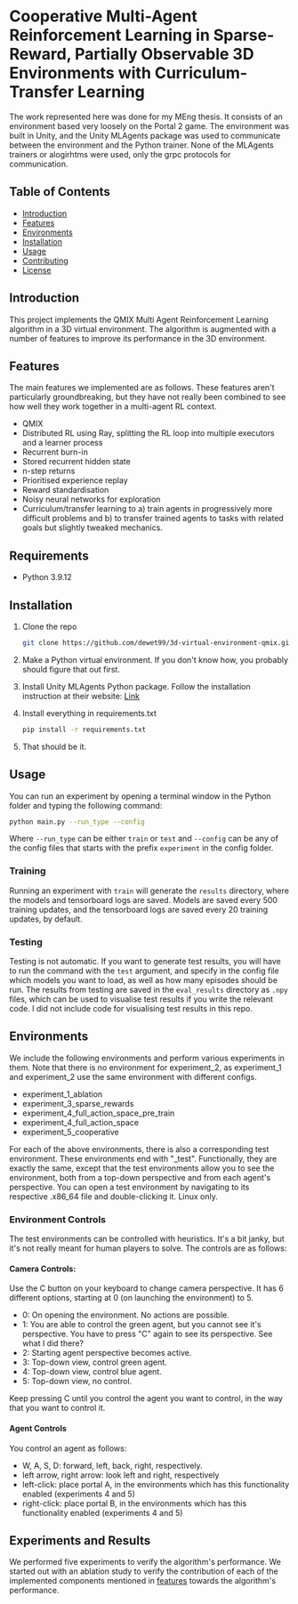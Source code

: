 # Cooperative Multi-Agent Reinforcement Learning in Sparse-Reward, Partially Observable 3D Environments with Curriculum-Transfer Learning
The work represented here was done for my MEng thesis. It consists of an environment based very loosely on the Portal 2 game. The environment was built in Unity, and the Unity MLAgents package was used to communicate between the environment and the Python trainer. None of the MLAgents trainers or alogirhtms were used, only the grpc protocols for communication.

## Table of Contents

- [Introduction](#introduction)
- [Features](#features)
- [Environments](#environments)
- [Installation](#installation)
- [Usage](#usage)
- [Contributing](#contributing)
- [License](#license)

## Introduction
This project implements the QMIX Multi Agent Reinforcement Learning algorithm in a 3D virtual environment. The algorithm is augmented with a number of features to improve its performance in the 3D environment.

## Features
The main features we implemented are as follows. These features aren't particularly groundbreaking, but they have not really been combined to see how well they work together in a multi-agent RL context.
- QMIX
- Distributed RL using Ray, splitting the RL loop into multiple executors and a learner process
- Recurrent burn-in
- Stored recurrent hidden state
- n-step returns
- Prioritised experience replay
- Reward standardisation
- Noisy neural networks for exploration
- Curriculum/transfer learning to a) train agents in progressively more difficult problems and b) to transfer trained agents to tasks with related goals but slightly tweaked mechanics.

## Requirements
- Python 3.9.12

## Installation

1. Clone the repo

    ```bash
    git clone https://github.com/dewet99/3d-virtual-environment-qmix.git
    ```

2. Make a Python virtual environment. If you don't know how, you probably should figure that out first.

3. Install Unity MLAgents Python package. Follow the installation instruction at their website: [Link](https://github.com/Unity-Technologies/ml-agents/blob/develop/docs/Installation.md#:~:text=package%20documentation.-,Install%20the%20mlagents%20Python%20package,-Installing%20the%20mlagents)

4. Install everything in requirements.txt
    ```bash
    pip install -r requirements.txt
    ```

5. That should be it.

## Usage
You can run an experiment by opening a terminal window in the Python folder and typing the following command:
```bash
python main.py --run_type --config
```
Where `--run_type` can be either `train` or `test` and `--config` can be any of the config files that starts with the prefix `experiment` in the config folder. 

### Training
Running an experiment with `train` will generate the `results` directory, where the models and tensorboard logs are saved. Models are saved every 500 training updates, and the tensorboard logs are saved every 20 training updates, by default.

### Testing
Testing is not automatic. If you want to generate test results, you will have to run the command with the `test` argument, and specify in the config file which models you want to load, as well as how many episodes should be run. The results from testing are saved in the `eval_results` directory as `.npy` files, which can be used to visualise test results if you write the relevant code. I did not include code for visualising test results in this repo.

## Environments
We include the following environments and perform various experiments in them. Note that there is no environment for experiment_2, as experiment_1 and experiment_2 use the same environment with different configs.
- experiment_1_ablation
- experiment_3_sparse_rewards
- experiment_4_full_action_space_pre_train
- experiment_4_full_action_space
- experiment_5_cooperative

For each of the above environments, there is also a corresponding test environment. These environments end with "_test". Functionally, they are exactly the same, except that the test environments allow you to see the environment, both from a top-down perspective and from each agent's perspective. You can open a test environment by navigating to its respective .x86_64 file and double-clicking it. Linux only.

### Environment Controls
The test environments can be controlled with heuristics. It's a bit janky, but it's not really meant for human players to solve. The controls are as follows:

#### Camera Controls:
Use the C button on your keyboard to change camera perspective. It has 6 different options, starting at 0 (on launching the environment) to 5.
- 0: On opening the environment. No actions are possible.
- 1: You are able to control the green agent, but you cannot see it's perspective. You have to press "C" again to see its perspective. See what I did there?
- 2: Starting agent perspective becomes active.
- 3: Top-down view, control green agent.
- 4: Top-down view, control blue agent.
- 5: Top-down view, no control.

Keep pressing C until you control the agent you want to control, in the way that you want to control it.

#### Agent Controls
You control an agent as follows:
- W, A, S, D: forward, left, back, right, respectively.
- left arrow, right arrow: look left and right, respectively
- left-click: place portal A, in the environments which has this functionality enabled (experiments 4 and 5)
- right-click: place portal B, in the environments which has this functionality enabled (experiments 4 and 5)

## Experiments and Results
We performed five experiments to verify the algorithm's performance. We started out with an ablation study to verify the contribution of each of the implemented components mentioned in [features](#features) towards the algorithm's performance.
